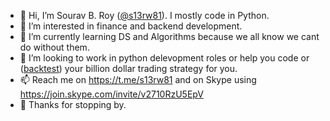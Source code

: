 - 👋 Hi, I’m Sourav B. Roy ([@s13rw81](https://s13rw81.github.io)). I mostly code in Python.
- 👀 I’m interested in finance and backend development.
- 🌱 I’m currently learning DS and Algorithms because we all know we cant do without them.
- 💞️ I’m looking to work in python delevopment roles or help you code or ([backtest](https://www.backtrader.com/)) your billion dollar trading strategy for you.
- 📫 Reach me on https://t.me/s13rw81 and on Skype using https://join.skype.com/invite/v2710RzU5EpV
- 🙏 Thanks for stopping by.

<!---
s13rw81/s13rw81 is a ✨ special ✨ repository because its `README.md` (this file) appears on your GitHub profile.
You can click the Preview link to take a look at your changes.
--->

